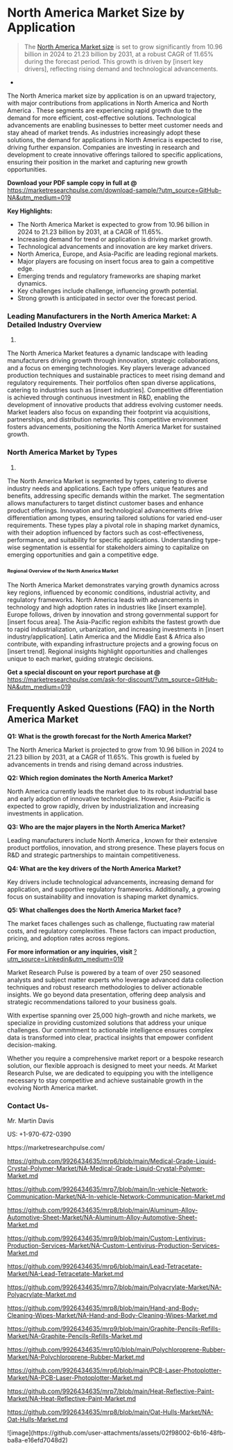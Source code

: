 <h1>North America  Market&nbsp;Size by Application</h1><blockquote><p>The <a href="https://marketresearchpulse.com/download-sample/?utm_source=GitHub-NA&amp;utm_medium=019">North America  Market size</a> is set to grow significantly from 10.96 billion in 2024 to 21.23 billion by 2031, at a robust CAGR of 11.65% during the forecast period. This growth is driven by [insert key drivers], reflecting rising demand and technological advancements.</p></blockquote><ul><li></li></ul><p>The North America  market size by application is on an upward trajectory, with major contributions from applications in North America  and North America . These segments are experiencing rapid growth due to the demand for more efficient, cost-effective solutions. Technological advancements are enabling businesses to better meet customer needs and stay ahead of market trends. As industries increasingly adopt these solutions, the demand for applications in North America  is expected to rise, driving further expansion. Companies are investing in research and development to create innovative offerings tailored to specific applications, ensuring their position in the market and capturing new growth opportunities.</p><p><strong>Download your PDF sample copy in full at @ </strong><a href="https://marketresearchpulse.com/download-sample/?utm_source=GitHub-NA&amp;utm_medium=019">https://marketresearchpulse.com/download-sample/?utm_source=GitHub-NA&amp;utm_medium=019</a></p><p><strong>Key Highlights: </strong></p><ul><li>The North America  Market is expected to grow from 10.96 billion in 2024 to 21.23 billion by 2031, at a CAGR of 11.65%.</li><li>Increasing demand for trend or application is driving market growth.</li><li>Technological advancements and innovation are key market drivers.</li><li>North America, Europe, and Asia-Pacific are leading regional markets.</li><li>Major players are focusing on insert focus area to gain a competitive edge.</li><li>Emerging trends and regulatory frameworks are shaping market dynamics.</li><li>Key challenges include challenge, influencing growth potential.</li><li>Strong growth is anticipated in sector over the forecast period.</li></ul><h3>Leading Manufacturers in the North America  Market: A Detailed Industry Overview</h3><ol><li></li></ol><div class="flex max-w-full flex-col flex-grow"><div class="min-h-8 text-message flex w-full flex-col items-end gap-2 whitespace-normal break-words [.text-message+&amp;]:mt-5" dir="auto" data-message-author-role="assistant" data-message-id="fd8432e4-4910-450d-b182-61b7bfb0a01f" data-message-model-slug="gpt-4o"><div class="flex w-full flex-col gap-1 empty:hidden first:pt-[3px]"><div class="markdown prose w-full break-words dark:prose-invert light"><p>The North America  Market features a dynamic landscape with leading manufacturers driving growth through innovation, strategic collaborations, and a focus on emerging technologies. Key players leverage advanced production techniques and sustainable practices to meet rising demand and regulatory requirements. Their portfolios often span diverse applications, catering to industries such as [insert industries]. Competitive differentiation is achieved through continuous investment in R&amp;D, enabling the development of innovative products that address evolving customer needs. Market leaders also focus on expanding their footprint via acquisitions, partnerships, and distribution networks. This competitive environment fosters advancements, positioning the North America  Market for sustained growth.</p></div></div></div></div><h3>North America  Market by Types</h3><ol><li></li></ol><div class="flex max-w-full flex-col flex-grow"><div class="min-h-8 text-message flex w-full flex-col items-end gap-2 whitespace-normal break-words [.text-message+&amp;]:mt-5" dir="auto" data-message-author-role="assistant" data-message-id="084470be-0bb7-4664-bddf-5156b4f41249" data-message-model-slug="gpt-4o-mini"><div class="flex w-full flex-col gap-1 empty:hidden first:pt-[3px]"><div class="markdown prose w-full break-words dark:prose-invert light"><p>The North America  Market is segmented by types, catering to diverse industry needs and applications. Each type offers unique features and benefits, addressing specific demands within the market. The segmentation allows manufacturers to target distinct customer bases and enhance product offerings. Innovation and technological advancements drive differentiation among types, ensuring tailored solutions for varied end-user requirements. These types play a pivotal role in shaping market dynamics, with their adoption influenced by factors such as cost-effectiveness, performance, and suitability for specific applications. Understanding type-wise segmentation is essential for stakeholders aiming to capitalize on emerging opportunities and gain a competitive edge.</p></div></div></div></div><h3><span style="font-size: 11px;">Regional Overview of the North America  Market</span></h3><div class="flex max-w-full flex-col flex-grow"><div class="min-h-8 text-message flex w-full flex-col items-end gap-2 whitespace-normal break-words [.text-message+&amp;]:mt-5" dir="auto" data-message-author-role="assistant" data-message-id="e9038762-ce64-4e30-91c9-9bd413514231" data-message-model-slug="gpt-4o-mini"><div class="flex w-full flex-col gap-1 empty:hidden first:pt-[3px]"><div class="markdown prose w-full break-words dark:prose-invert light"><p>The North America  Market demonstrates varying growth dynamics across key regions, influenced by economic conditions, industrial activity, and regulatory frameworks. North America leads with advancements in technology and high adoption rates in industries like [insert example]. Europe follows, driven by innovation and strong governmental support for [insert focus area]. The Asia-Pacific region exhibits the fastest growth due to rapid industrialization, urbanization, and increasing investments in [insert industry/application]. Latin America and the Middle East &amp; Africa also contribute, with expanding infrastructure projects and a growing focus on [insert trend]. Regional insights highlight opportunities and challenges unique to each market, guiding strategic decisions.</p></div></div></div></div><p><strong>Get a special discount on your report purchase at @ </strong><a href="https://marketresearchpulse.com/ask-for-discount/?utm_source=GitHub-NA&amp;utm_medium=019">https://marketresearchpulse.com/ask-for-discount/?utm_source=GitHub-NA&amp;utm_medium=019</a></p><h2>Frequently Asked Questions (FAQ) in the North America  Market</h2><p><strong>Q1: What is the growth forecast for the North America  Market?</strong></p><p>The North America  Market is projected to grow from 10.96 billion in 2024 to 21.23 billion by 2031, at a CAGR of 11.65%. This growth is fueled by advancements in trends and rising demand across industries.</p><p><strong>Q2: Which region dominates the North America  Market?</strong></p><p>North America currently leads the market due to its robust industrial base and early adoption of innovative technologies. However, Asia-Pacific is expected to grow rapidly, driven by industrialization and increasing investments in application.</p><p><strong>Q3: Who are the major players in the North America  Market?</strong></p><p>Leading manufacturers include North America , known for their extensive product portfolios, innovation, and strong presence. These players focus on R&amp;D and strategic partnerships to maintain competitiveness.</p><p><strong>Q4: What are the key drivers of the North America  Market?</strong></p><p>Key drivers include technological advancements, increasing demand for application, and supportive regulatory frameworks. Additionally, a growing focus on sustainability and innovation is shaping market dynamics.</p><p><strong>Q5: What challenges does the North America  Market face?</strong></p><p>The market faces challenges such as challenge, fluctuating raw material costs, and regulatory complexities. These factors can impact production, pricing, and adoption rates across regions.</p><p><strong>For more information or any inquiries, visit&nbsp;</strong><a href="?utm_source=Linkedin&utm_medium=019">?utm_source=Linkedin&utm_medium=019</a></p><p>Market Research Pulse is powered by a team of over 250 seasoned analysts and subject matter experts who leverage advanced data collection techniques and robust research methodologies to deliver actionable insights. We go beyond data presentation, offering deep analysis and strategic recommendations tailored to your business goals.</p><p>With expertise spanning over 25,000 high-growth and niche markets, we specialize in providing customized solutions that address your unique challenges. Our commitment to actionable intelligence ensures complex data is transformed into clear, practical insights that empower confident decision-making.</p><p>Whether you require a comprehensive market report or a bespoke research solution, our flexible approach is designed to meet your needs. At Market Research Pulse, we are dedicated to equipping you with the intelligence necessary to stay competitive and achieve sustainable growth in the evolving North America  market.</p><h3><strong>Contact Us-</strong></h3><p>Mr. Martin Davis</p><p>US: +1-970-672-0390</p><p>https://marketresearchpulse.com/</p><p><a href="https://github.com/9926434635/mrp6/blob/main/Medical-Grade-Liquid-Crystal-Polymer-Market/NA-Medical-Grade-Liquid-Crystal-Polymer-Market.md">https://github.com/9926434635/mrp6/blob/main/Medical-Grade-Liquid-Crystal-Polymer-Market/NA-Medical-Grade-Liquid-Crystal-Polymer-Market.md</a></p><p><a href="https://github.com/9926434635/mrp7/blob/main/In-vehicle-Network-Communication-Market/NA-In-vehicle-Network-Communication-Market.md">https://github.com/9926434635/mrp7/blob/main/In-vehicle-Network-Communication-Market/NA-In-vehicle-Network-Communication-Market.md</a></p><p><a href="https://github.com/9926434635/mrp8/blob/main/Aluminum-Alloy-Automotive-Sheet-Market/NA-Aluminum-Alloy-Automotive-Sheet-Market.md">https://github.com/9926434635/mrp8/blob/main/Aluminum-Alloy-Automotive-Sheet-Market/NA-Aluminum-Alloy-Automotive-Sheet-Market.md</a></p><p><a href="https://github.com/9926434635/mrp9/blob/main/Custom-Lentivirus-Production-Services-Market/NA-Custom-Lentivirus-Production-Services-Market.md">https://github.com/9926434635/mrp9/blob/main/Custom-Lentivirus-Production-Services-Market/NA-Custom-Lentivirus-Production-Services-Market.md</a></p><p><a href="https://github.com/9926434635/mrp6/blob/main/Lead-Tetracetate-Market/NA-Lead-Tetracetate-Market.md">https://github.com/9926434635/mrp6/blob/main/Lead-Tetracetate-Market/NA-Lead-Tetracetate-Market.md</a></p><p><a href="https://github.com/9926434635/mrp7/blob/main/Polyacrylate-Market/NA-Polyacrylate-Market.md">https://github.com/9926434635/mrp7/blob/main/Polyacrylate-Market/NA-Polyacrylate-Market.md</a></p><p><a href="https://github.com/9926434635/mrp8/blob/main/Hand-and-Body-Cleaning-Wipes-Market/NA-Hand-and-Body-Cleaning-Wipes-Market.md">https://github.com/9926434635/mrp8/blob/main/Hand-and-Body-Cleaning-Wipes-Market/NA-Hand-and-Body-Cleaning-Wipes-Market.md</a></p><p><a href="https://github.com/9926434635/mrp9/blob/main/Graphite-Pencils-Refills-Market/NA-Graphite-Pencils-Refills-Market.md">https://github.com/9926434635/mrp9/blob/main/Graphite-Pencils-Refills-Market/NA-Graphite-Pencils-Refills-Market.md</a></p><p><a href="https://github.com/9926434635/mrp10/blob/main/Polychloroprene-Rubber-Market/NA-Polychloroprene-Rubber-Market.md">https://github.com/9926434635/mrp10/blob/main/Polychloroprene-Rubber-Market/NA-Polychloroprene-Rubber-Market.md</a></p><p><a href="https://github.com/9926434635/mrp6/blob/main/PCB-Laser-Photoplotter-Market/NA-PCB-Laser-Photoplotter-Market.md">https://github.com/9926434635/mrp6/blob/main/PCB-Laser-Photoplotter-Market/NA-PCB-Laser-Photoplotter-Market.md</a></p><p><a href="https://github.com/9926434635/mrp7/blob/main/Heat-Reflective-Paint-Market/NA-Heat-Reflective-Paint-Market.md">https://github.com/9926434635/mrp7/blob/main/Heat-Reflective-Paint-Market/NA-Heat-Reflective-Paint-Market.md</a></p><p><a href="https://github.com/9926434635/mrp8/blob/main/Oat-Hulls-Market/NA-Oat-Hulls-Market.md">https://github.com/9926434635/mrp8/blob/main/Oat-Hulls-Market/NA-Oat-Hulls-Market.md</a></p>
![image](https://github.com/user-attachments/assets/02f98002-6b16-48fb-ba8a-e16efd7048d2)
